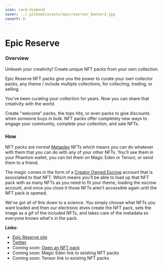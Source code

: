 ```yaml
---
icon: card-diamond
cover: ../.gitbook/assets/epicreserver_banner3.jpg
coverY: 0
---
```


# Epic Reserve

### Overview

Unleash your creativity! Create unique NFT packs from your own collection.

Epic Reserve NFT packs give you the power to curate your own collector packs, any theme / include multiple collections, for collecting, trading, or selling.

You've been curating your collection for years. Now you can share that creativity with the world.

Create "welcome" packs, the tops hits, or even packs to give discounts when someone buys in bulk. NFT packs offer completely new ways to engage your community, complete your collection, and sale NFTs.

### How

NFT packs are normal [Metaplex](https://developers.metaplex.com/token-metadata) NFTs which means you can do whatever with them that you can do with any of your other NFTs. You'll see them in your Phantom wallet, you can list them on Magic Eden or Tensor, or send them to a friend.

The magic comes in the form of a [Creator Owned Escrow](https://developers.metaplex.com/token-metadata/escrow#creator-owned-escrow) account that is associated to that NFT. Which means you'll be able to load up that NFT pack with as many NFTs as you need to fit your theme, loading the escrow account, and once you close it those NFTs aren't accessible again until the NFT pack is opened.

We've got all of this down to a science. You simply choose what NFTs you want loaded and then our electronic elves create the NFT pack, sets the image as a gif of the included NFTs, and takes care of the metadata so everyone knows what's in the pack.

**Links:**

* [Epic Reserve site](https://epicreserve.com)
* [Twitter](https://twitter.com/epicreserve)
* Coming soon: [Open an NFT pack](https://epicreserve.com/open)
* Coming soon: Magic Eden link to existing NFT packs
* Coming soon: Tensor link to existing NFT packs
